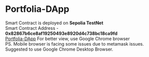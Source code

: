 # Portfolia-DApp

Smart Contract is deployed on **Sepolia TestNet**  
Smart Contract Address - **0x82867b6ce8af19250493e8920d4c738bc18ca9fd**  
[Portfolia-DApp](https://portfolioimsaurabhp.netlify.app/) For better view, use Google Chrome browser  
PS. Mobile browser is facing some issues due to metamask issues. Suggested to use Google Chrome Desktop Browser.
